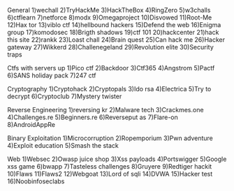 General
1)wechall
2)TryHackMe
3)HackTheBox
4)RingZero
5)w3challs
6)ctflearn
7)netforce
8)modx
9)Omegaproject
10)Disvowed
11)Root-Me
12)Hax tor
13)viblo ctf
14)hellbound hackers
15)Defend the web
16)Enigma group
17)komodosec
18)Brigth shadows
19)ctf 101
20)hackcenter
21)hack this site
22)rankk
23)Loast chall
24)Brain quest
25)Can hack me
26)Hacker gateway
27)Wikkerd
28)Challenegeland
29)Revolution elite
30)Security traps

Ctfs with servers up
1)Pico ctf
2)Backdoor
3)Ctf365
4)Angstrom
5)Pactf
6)SANS holiday pack
7)247 ctf

Cryptography
1)Cryptohack
2)Cryptopals
3)Ido rsa
4)Electrica
5)Try to decrypt
6)Cryptoclub
7)Mystery twister


Reverse Engineering
1)reversing kr
2)Malware tech
3)Crackmes.one
4)Challenges.re
5)Beginners.re
6)Reverseput as
7)Flare-on
8)AndroidAppRe

Binary Exploitation
1)Microcorruption
2)Ropemporium
3)Pwn adventure
4)Exploit education
5)Smash the stack


Web
1)Websec
2)Owasp juice shop
3)Xss payloads
4)Portswigger
5)Google xss game
6)bwapp
7)Tasteless challenges
8)Gruyere
9)Redtiger hackit
10)Flaws
11)Flaws2
12)Webgoat
13)Lord of sqli
14)DVWA
15)Hacker test
16)Noobinfoseclabs
